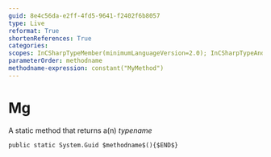 ```yaml
---
guid: 8e4c56da-e2ff-4fd5-9641-f2402f6b8057
type: Live
reformat: True
shortenReferences: True
categories: 
scopes: InCSharpTypeMember(minimumLanguageVersion=2.0); InCSharpTypeAndNamespace(minimumLanguageVersion=2.0)
parameterOrder: methodname
methodname-expression: constant("MyMethod")
---
```


# Mg

A static method that returns a(n) $typename$

```
public static System.Guid $methodname$(){$END$}
```
